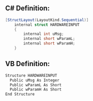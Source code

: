 
## C# Definition:
```cs
[StructLayout(LayoutKind.Sequential)]
    internal struct HARDWAREINPUT
    {
        internal int uMsg;
        internal short wParamL;
        internal short wParamH;
    }
```

## VB Definition:
```cs
Structure HARDWAREINPUT
  Public uMsg As Integer
  Public wParamL As Short
  Public wParamH As Short
End Structure
```
